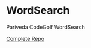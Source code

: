 # WordSearch
Pariveda CodeGolf WordSearch

[Complete Repo](http://https://github.com/sasedlock/codegolf_wordpuzzlesolver)
